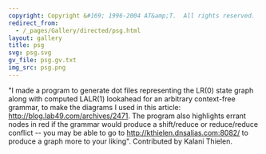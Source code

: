 ```yaml
---
copyright: Copyright &#169; 1996-2004 AT&amp;T.  All rights reserved.
redirect_from:
  - /_pages/Gallery/directed/psg.html
layout: gallery
title: psg
svg: psg.svg
gv_file: psg.gv.txt
img_src: psg.png
---
```

"I made a program to generate dot files representing the LR(0) state graph along with computed LALR(1) lookahead for an arbitrary context-free grammar, to make the diagrams I used in this article: http://blog.lab49.com/archives/2471. The program also highlights errant nodes in red if the grammar would produce a shift/reduce or reduce/reduce conflict -- you may be able to go to http://kthielen.dnsalias.com:8082/ to produce a graph more to your liking". Contributed by Kalani Thielen.
